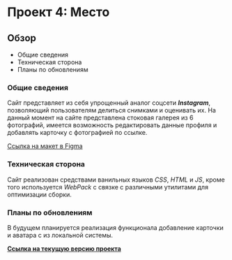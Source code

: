 # Проект 4: Место

## Обзор

* Общие сведения
* Техническая сторона
* Планы по обновлениям

### Общие сведения

Сайт представляет из себя упрощенный аналог соцсети ***Instagram***, позволяющий пользователям делиться снимками и оценивать их. На данный момент на сайте представлена стоковая галерея из 6 фотографий, имеется возможность редактировать данные профиля и добавлять карточку с фотографией по ссылке.

[Ссылка на макет в Figma](https://www.figma.com/file/StZjf8HnoeLdiXS7dYrLAh/JavaScript.-Sprint-4)

### Техническая сторона

Сайт реализован средствами ванильных языков *CSS*, *HTML* и *JS*, кроме того используется *WebPack* с связке с различными утилитами для оптимизации сборки.

### Планы по обновлениям

В будущем планируется реализация функционала добавление карточки и аватара с из локальной системы.

[**Ссылка на текущую версию проекта**](https://alucardik.github.io/mesto/)

